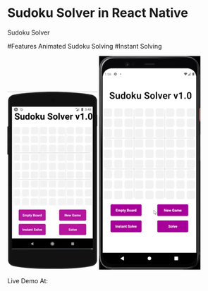 # Sudoku Solver in React Native
Sudoku Solver

#Features Animated Sudoku Solving                                               #Instant Solving

![](sudokusolveranimation.gif)                                                    ![](sudokusolverdemoresized.gif)  

Live Demo At:
